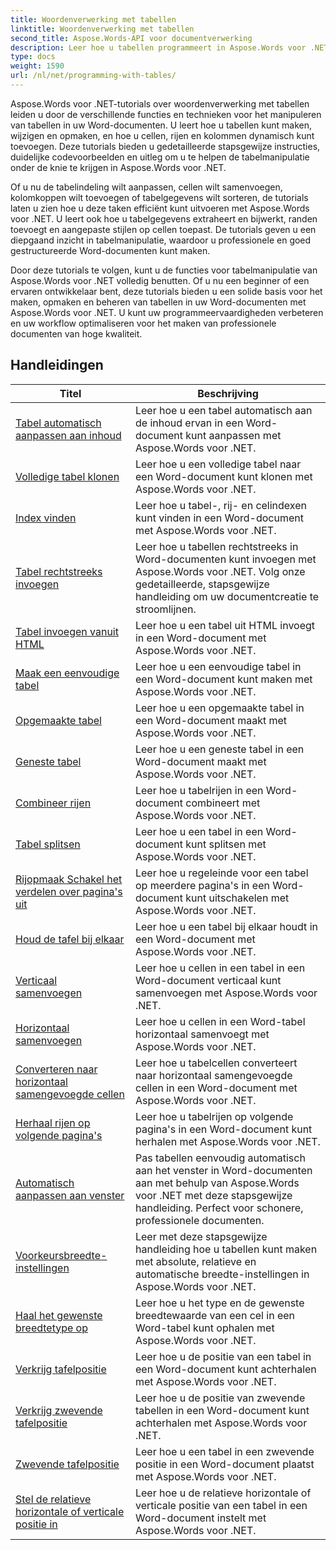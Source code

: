 ```yaml
---
title: Woordenverwerking met tabellen
linktitle: Woordenverwerking met tabellen
second_title: Aspose.Words-API voor documentverwerking
description: Leer hoe u tabellen programmeert in Aspose.Words voor .NET. Leer hoe u tabellen in uw Word-documenten kunt maken, manipuleren en opmaken met stapsgewijze zelfstudies en C#-codevoorbeelden.
type: docs
weight: 1590
url: /nl/net/programming-with-tables/
---
```

Aspose.Words voor .NET-tutorials over woordenverwerking met tabellen leiden u door de verschillende functies en technieken voor het manipuleren van tabellen in uw Word-documenten. U leert hoe u tabellen kunt maken, wijzigen en opmaken, en hoe u cellen, rijen en kolommen dynamisch kunt toevoegen. Deze tutorials bieden u gedetailleerde stapsgewijze instructies, duidelijke codevoorbeelden en uitleg om u te helpen de tabelmanipulatie onder de knie te krijgen in Aspose.Words voor .NET.

Of u nu de tabelindeling wilt aanpassen, cellen wilt samenvoegen, kolomkoppen wilt toevoegen of tabelgegevens wilt sorteren, de tutorials laten u zien hoe u deze taken efficiënt kunt uitvoeren met Aspose.Words voor .NET. U leert ook hoe u tabelgegevens extraheert en bijwerkt, randen toevoegt en aangepaste stijlen op cellen toepast. De tutorials geven u een diepgaand inzicht in tabelmanipulatie, waardoor u professionele en goed gestructureerde Word-documenten kunt maken.

Door deze tutorials te volgen, kunt u de functies voor tabelmanipulatie van Aspose.Words voor .NET volledig benutten. Of u nu een beginner of een ervaren ontwikkelaar bent, deze tutorials bieden u een solide basis voor het maken, opmaken en beheren van tabellen in uw Word-documenten met Aspose.Words voor .NET. U kunt uw programmeervaardigheden verbeteren en uw workflow optimaliseren voor het maken van professionele documenten van hoge kwaliteit.

 ## Handleidingen
| Titel | Beschrijving |
| --- | --- |
| [Tabel automatisch aanpassen aan inhoud](./auto-fit-table-to-contents/) | Leer hoe u een tabel automatisch aan de inhoud ervan in een Word-document kunt aanpassen met Aspose.Words voor .NET. |
| [Volledige tabel klonen](./clone-complete-table/) | Leer hoe u een volledige tabel naar een Word-document kunt klonen met Aspose.Words voor .NET. |
| [Index vinden](./finding-index/) | Leer hoe u tabel-, rij- en celindexen kunt vinden in een Word-document met Aspose.Words voor .NET. |
| [Tabel rechtstreeks invoegen](./insert-table-directly/) | Leer hoe u tabellen rechtstreeks in Word-documenten kunt invoegen met Aspose.Words voor .NET. Volg onze gedetailleerde, stapsgewijze handleiding om uw documentcreatie te stroomlijnen. |
| [Tabel invoegen vanuit HTML](./insert-table-from-html/) | Leer hoe u een tabel uit HTML invoegt in een Word-document met Aspose.Words voor .NET. |
| [Maak een eenvoudige tabel](./create-simple-table/) | Leer hoe u een eenvoudige tabel in een Word-document kunt maken met Aspose.Words voor .NET. |
| [Opgemaakte tabel](./formatted-table/) | Leer hoe u een opgemaakte tabel in een Word-document maakt met Aspose.Words voor .NET. |
| [Geneste tabel](./nested-table/) | Leer hoe u een geneste tabel in een Word-document maakt met Aspose.Words voor .NET. |
| [Combineer rijen](./combine-rows/) | Leer hoe u tabelrijen in een Word-document combineert met Aspose.Words voor .NET. |
| [Tabel splitsen](./split-table/) | Leer hoe u een tabel in een Word-document kunt splitsen met Aspose.Words voor .NET. |
| [Rijopmaak Schakel het verdelen over pagina's uit](./row-format-disable-break-across-pages/) | Leer hoe u regeleinde voor een tabel op meerdere pagina's in een Word-document kunt uitschakelen met Aspose.Words voor .NET. |
| [Houd de tafel bij elkaar](./keep-table-together/) | Leer hoe u een tabel bij elkaar houdt in een Word-document met Aspose.Words voor .NET. |
| [Verticaal samenvoegen](./vertical-merge/) | Leer hoe u cellen in een tabel in een Word-document verticaal kunt samenvoegen met Aspose.Words voor .NET. |
| [Horizontaal samenvoegen](./horizontal-merge/) | Leer hoe u cellen in een Word-tabel horizontaal samenvoegt met Aspose.Words voor .NET. |
| [Converteren naar horizontaal samengevoegde cellen](./convert-to-horizontally-merged-cells/) | Leer hoe u tabelcellen converteert naar horizontaal samengevoegde cellen in een Word-document met Aspose.Words voor .NET. |
| [Herhaal rijen op volgende pagina's](./repeat-rows-on-subsequent-pages/) | Leer hoe u tabelrijen op volgende pagina's in een Word-document kunt herhalen met Aspose.Words voor .NET. |
| [Automatisch aanpassen aan venster](./auto-fit-to-page-width/) | Pas tabellen eenvoudig automatisch aan het venster in Word-documenten aan met behulp van Aspose.Words voor .NET met deze stapsgewijze handleiding. Perfect voor schonere, professionele documenten. |
| [Voorkeursbreedte-instellingen](./preferred-width-settings/) | Leer met deze stapsgewijze handleiding hoe u tabellen kunt maken met absolute, relatieve en automatische breedte-instellingen in Aspose.Words voor .NET. |
| [Haal het gewenste breedtetype op](./retrieve-preferred-width-type/) | Leer hoe u het type en de gewenste breedtewaarde van een cel in een Word-tabel kunt ophalen met Aspose.Words voor .NET. |
| [Verkrijg tafelpositie](./get-table-position/) | Leer hoe u de positie van een tabel in een Word-document kunt achterhalen met Aspose.Words voor .NET. |
| [Verkrijg zwevende tafelpositie](./get-floating-table-position/) | Leer hoe u de positie van zwevende tabellen in een Word-document kunt achterhalen met Aspose.Words voor .NET. |
| [Zwevende tafelpositie](./floating-table-position/) | Leer hoe u een tabel in een zwevende positie in een Word-document plaatst met Aspose.Words voor .NET. |
| [Stel de relatieve horizontale of verticale positie in](./set-relative-horizontal-or-vertical-position/) | Leer hoe u de relatieve horizontale of verticale positie van een tabel in een Word-document instelt met Aspose.Words voor .NET. |